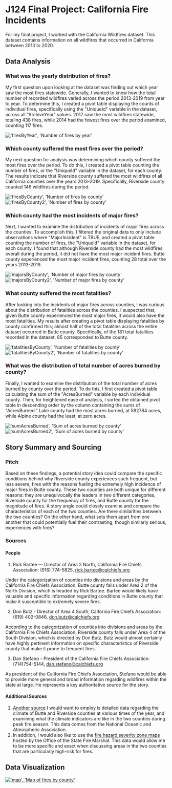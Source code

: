 # J124 Final Project: California Fire Incidents
For my final project, I worked with the California Wildfires dataset. This dataset contains information on all wildfires that occurred in California between 2013 to 2020.  

## Data Analysis
### What was the yearly distribution of fires? 
My first question upon looking at the dataset was finding out which year saw the most fires statewide. Generally, I wanted to know how the total number of recorded wildfires varied across the period 2013-2019 from year to year. To determine this, I created a pivot table displaying the counts of individual fires, specifically using the "UniqueId" variable in the dataset, across all "ArchiveYear" values. 2017 saw the most wildfires statewide, totaling 438 fires, while 2014 had the fewest fires over the period examined, counting 117 fires. 

!['firesByYear', 'Number of fires by year'](/firesByYear.png)

### Which county suffered the most fires over the period? 
My next question for analysis was determining which county suffered the most fires over the period. To do this, I created a pivot table counting the number of fires, or the "UniqueId" variable in the dataset, for each county. The results indicate that Riverside county suffered the most wildfires of all California counties over the years 2013-2019. Specifically, Riverside county counted 146 wildfires during the period. 

!['firesByCounty', 'Number of fires by county'](/firesByCounty.png)
!['firesByCounty2', 'Number of fires by county'](/firesByCounty2.png)

### Which county had the most incidents of major fires? 
Next, I wanted to examine the distribution of incidents of major fires across the counties. To accomplish this, I filtered the original data to only include observations where "MajorIncident" is TRUE, and created a pivot table counting the number of fires, the "UniqueId" variable in the dataset, for each county. I found that although Riverside county had the most wildfires overall during the period, it did not have the most major incident fires. Butte county experienced the most major incident fires, counting 28 total over the years 2013-2019. 

!['majorsByCounty', 'Number of major fires by county'](/majorsByCounty.png)
!['majorsByCounty2', 'Number of major fires by county'](/majorsByCounty2.png)

### What county suffered the most fatalities? 
After looking into the incidents of major fires across counties, I was curious about the distribution of fatalities across the counties. I suspected that, given Butte county experienced the most major fires, it would also have the most fatalities. My results after creating a pivot table displaying fatalities by county confirmed this; almost half of the total fatalities across the entire dataset occurred in Butte county. Specifically, of the 181 total fatalities recorded in the dataset, 85 corresponded to Butte county.

!['fatalitiesByCounty', 'Number of fatalities by county'](/fatalitiesByCounty.png)
!['fatalitiesByCounty2', 'Number of fatalities by county'](/fatalitiesByCounty2.png)

### What was the distribution of total number of acres burned by county? 
Finally, I wanted to examine the distribution of the total number of acres burned by county over the period. To do this, I first created a pivot table calculating the sum of the "AcresBurned" variable by each individual county. Then, for heightened ease of analysis, I sorted the obtained pivot table in descending order by the column containing the sums of "AcresBurned." Lake county had the most acres burned, at 582784 acres, while Alpine county had the least, at zero acres.

!['sumAcresBurned', 'Sum of acres burned by county'](/sumAcresBurned.png)
!['sumAcresBurned2', 'Sum of acres burned by county'](/sumAcresBurned2.png) 

## Story Summary and Sourcing
### Pitch
Based on these findings, a potential story idea could compare the specific conditions behind why Riverside county experiences such frequent, but less severe, fires with the reasons fueling the extremely high incidence of major fires in Butte county. These two counties are both unique for different reasons: they are unequivocally the leaders in two different categories, Riverside county for the frequency of fires, and Butte county for the magnitude of fires. A story angle could closely examine and compare the characteristics of each of the two counties. Are there similarities between the two counties? On the other hand, what sets them apart from one another that could potentially fuel their contrasting, though similarly serious, experiences with fires? 

### Sources
#### People
1. Rick Bartee — Director of Area 2 North, California Fire Chiefs Association: (916) 774-5825, rick.bartee@calchiefs.org

Under the categorization of counties into divisions and areas by the California Fire Chiefs Association, Butte county falls under Area 2 of the North Division, which is headed by Rick Bartee. Bartee would likely have valuable and specific information regarding conditions in Butte county that make it susceptible to extremely severe fires. 

2. Don Butz - Director of Area 4 South, Caifornia Fire Chiefs Association: (619) 402-0846, don.butz@calchiefs.org  

According to the categorization of counties into divisions and areas by the California Fire Chiefs Association, Riverside county falls under Area 4 of the South Division, which is directed by Don Butz. Butz would almost certainly have highly pertinent information on specific characteristics of Riverside county that make it prone to frequent fires. 

3. Dan Stefano - President of the California Fire Chiefs Association: (714)754-5144, dan.stefano@calchiefs.org

As president of the California Fire Chiefs Association, Stefano would be able to provide more general and broad information regarding wildfires within the state at large. He represents a key authoritative source for the story. 
#### Additional Sources
1. [Another source](https://www.ncdc.noaa.gov/cag/county/mapping/4/pcp/201902/1/value) I would want to employ is detailed data regarding the climate of Butte and Riverside counties at various times of the year, and examining what the climate indicators are like in the two counties during peak fire season. This data comes from the National Oceanic and Atmospheric Association. 
2. In addition, I would also like to use the [fire hazard severity zone maps](https://osfm.fire.ca.gov/divisions/wildfire-planning-engineering/wildland-hazards-building-codes/fire-hazard-severity-zones-maps/) hosted by the Office of the State Fire Marshal. This data would allow me to be more specific and exact when discussing areas in the two counties that are particularly high-risk for fires. 

## Data Visualization
[!['map', 'Map of fires by county'](/map.png)](https://datawrapper.dwcdn.net/EMVtJ/1/)
